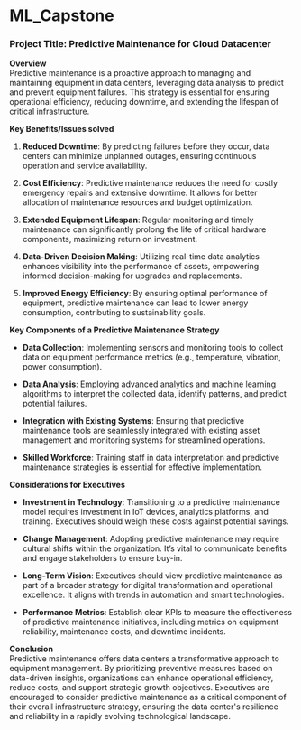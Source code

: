 # ML_Capstone
### Project Title: Predictive Maintenance for Cloud Datacenter

**Overview**  
Predictive maintenance is a proactive approach to managing and maintaining equipment in data centers, leveraging data analysis to predict and prevent equipment failures. This strategy is essential for ensuring operational efficiency, reducing downtime, and extending the lifespan of critical infrastructure.

**Key Benefits/Issues solved**  
1. **Reduced Downtime**: By predicting failures before they occur, data centers can minimize unplanned outages, ensuring continuous operation and service availability.
  
2. **Cost Efficiency**: Predictive maintenance reduces the need for costly emergency repairs and extensive downtime. It allows for better allocation of maintenance resources and budget optimization.
  
3. **Extended Equipment Lifespan**: Regular monitoring and timely maintenance can significantly prolong the life of critical hardware components, maximizing return on investment.
  
4. **Data-Driven Decision Making**: Utilizing real-time data analytics enhances visibility into the performance of assets, empowering informed decision-making for upgrades and replacements.

5. **Improved Energy Efficiency**: By ensuring optimal performance of equipment, predictive maintenance can lead to lower energy consumption, contributing to sustainability goals.

**Key Components of a Predictive Maintenance Strategy**  
- **Data Collection**: Implementing sensors and monitoring tools to collect data on equipment performance metrics (e.g., temperature, vibration, power consumption).
  
- **Data Analysis**: Employing advanced analytics and machine learning algorithms to interpret the collected data, identify patterns, and predict potential failures.

- **Integration with Existing Systems**: Ensuring that predictive maintenance tools are seamlessly integrated with existing asset management and monitoring systems for streamlined operations.

- **Skilled Workforce**: Training staff in data interpretation and predictive maintenance strategies is essential for effective implementation.

**Considerations for Executives**  
- **Investment in Technology**: Transitioning to a predictive maintenance model requires investment in IoT devices, analytics platforms, and training. Executives should weigh these costs against potential savings.

- **Change Management**: Adopting predictive maintenance may require cultural shifts within the organization. It’s vital to communicate benefits and engage stakeholders to ensure buy-in.

- **Long-Term Vision**: Executives should view predictive maintenance as part of a broader strategy for digital transformation and operational excellence. It aligns with trends in automation and smart technologies.

- **Performance Metrics**: Establish clear KPIs to measure the effectiveness of predictive maintenance initiatives, including metrics on equipment reliability, maintenance costs, and downtime incidents.

**Conclusion**  
Predictive maintenance offers data centers a transformative approach to equipment management. By prioritizing preventive measures based on data-driven insights, organizations can enhance operational efficiency, reduce costs, and support strategic growth objectives. Executives are encouraged to consider predictive maintenance as a critical component of their overall infrastructure strategy, ensuring the data center's resilience and reliability in a rapidly evolving technological landscape.

